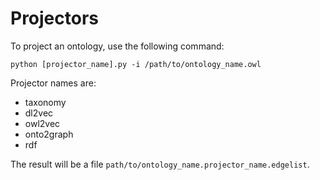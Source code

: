 # Projectors

To project an ontology, use the following command:

```
python [projector_name].py -i /path/to/ontology_name.owl
```
Projector names are:
 - taxonomy
 - dl2vec
 - owl2vec
 - onto2graph
 - rdf

The result will be a file `path/to/ontology_name.projector_name.edgelist`.
